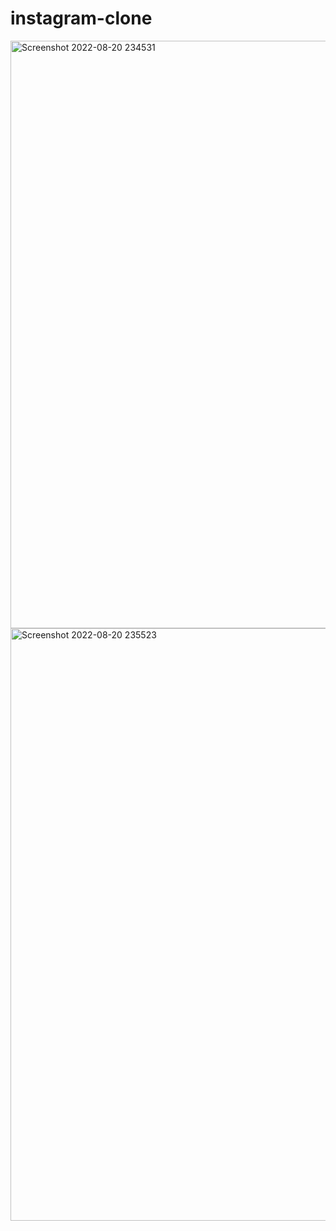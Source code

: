 # instagram-clone

<img width="940" alt="Screenshot 2022-08-20 234531" src="https://user-images.githubusercontent.com/109770804/185765729-88abb565-5e61-436a-9417-b93fb12c1992.png">
<img width="948" alt="Screenshot 2022-08-20 235523" src="https://user-images.githubusercontent.com/109770804/185765732-ecbf2f3d-7cf1-4237-83ef-4a8099af6ec3.png">
